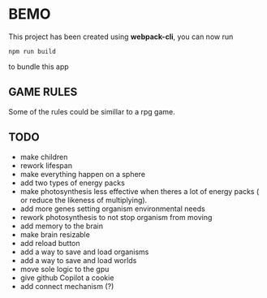 # BEMO

This project has been created using **webpack-cli**, you can now run

```
npm run build
```

to bundle this app

## GAME RULES

Some of the rules could be simillar to a rpg game.

## TODO

- make children
- rework lifespan
- make everything happen on a sphere
- add two types of energy packs
- make photosynthesis less effective when theres a lot of energy packs ( or reduce the likeness of multiplying).
- add more genes setting organism environmental needs
- rework photosynthesis to not stop organism from moving
- add memory to the brain
- make brain resizable
- add reload button
- add a way to save and load organisms
- add a way to save and load worlds
- move sole logic to the gpu
- give github Copilot a cookie
- add connect mechanism (?)
